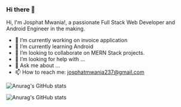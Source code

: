 ### Hi there 👋


Hi, I'm Josphat Mwania!, a passionate Full Stack Web Developer and Android Engineer in the making.
- 🔭 I’m currently working on invoice application
- 🌱 I’m currently learning Android
- 👯 I’m looking to collaborate on MERN Stack projects.
- 🤔 I’m looking for help with ...
- 💬 Ask me about ...
- 📫 How to reach me: josphatmwania237@gmail.com



![Anurag's GitHub stats](https://github-readme-stats.vercel.app/api?username=j23747&show_icons=true)

![Anurag's GitHub stats](https://github-readme-stats.vercel.app/api?username=anuraghazra&show_icons=true&theme=radical)
